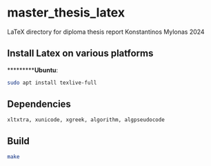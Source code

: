 # master_thesis_latex
LaTeX directory for diploma thesis report
Konstantinos Mylonas 2024

## Install Latex on various platforms

***********Ubuntu**:
```bash
sudo apt install texlive-full 
```

## Dependencies

`xltxtra, xunicode, xgreek, algorithm, algpseudocode`

## Build

```bash
make
```
